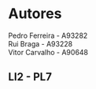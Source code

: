 Autores
=========  
Pedro Ferreira - A93282  
Rui Braga - A93228     
Vitor Carvalho - A90648  

LI2 - PL7
------------

